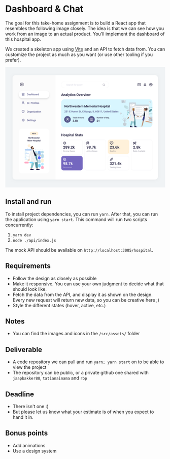 # Dashboard & Chat

The goal for this take-home assignment is to build a React app that resembles the following image closely. The idea is that we can see how you work from an image to an actual product. You'll implement the dashboard of this hospital app.

We created a skeleton app using [Vite](https://vitejs.dev/) and an API to fetch data from. You can customize the project as much as you want (or use other tooling if you prefer).

![dashboard screen](./dashboard.png)

## Install and run

To install project dependencies, you can run `yarn`.
After that, you can run the application using `yarn start`. This command will run two scripts concurrently:

1. `yarn dev`
2. `node ./api/index.js`

The mock API should be available on `http://localhost:3005/hospital`.

## Requirements

- Follow the design as closely as possible
- Make it responsive. You can use your own judgment to decide what that should look like.
- Fetch the data from the API, and display it as shown on the design. Every new request will return new data, so you can be creative here ;)
- Style the different states (hover, active, etc.)

## Notes

- You can find the images and icons in the `/src/assets/` folder

## Deliverable

- A code repository we can pull and run `yarn; yarn start` on to be able to view the project
- The repository can be public, or a private github one shared with `jaapbakker88`, `tatianainama` and `rbp`

## Deadline

- There isn't one :)
- But please let us know what your estimate is of when you expect to hand it in.

## Bonus points

- Add animations
- Use a design system
